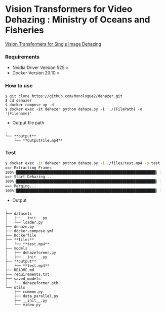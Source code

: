 # Vision Transformers for Video Dehazing : Ministry of Oceans and Fisheries
[Vision Transformers for Single Image Dehazing](https://github.com/IDKiro/DehazeFormer)


### Requirements
- Nvidia Driver Version 525 >
- Docker Version 20.10 >

### How to use
```
$ git clone https://github.com/Monologue2/dehazer.git
$ cd dehazer
$ docker compose up -d
$ docker exec -it dehazer python dehaze.py -i './{FilePath} -o '{Filename}'
```
- Output file path
```
.
└── **output**
    └── **OutputFile.mp4**
```

### Test

```Bash
$ docker exec -it dehazer python dehaze.py -i ./files/test.mp4 -o test.mp4
==> Extracting Frames
100%|███████████████████████████████████████████████████████████████| 1749/1749 [00:43<00:00, 40.63it/s]
==> Start Dehazing...
100%|███████████████████████████████████████████████████████████████| 1749/1749 [04:34<00:00,  6.36it/s]
==> Merging...
100%|███████████████████████████████████████████████████████████████| 1749/1749 [00:45<00:00, 38.07it/s]
```
- Output
```
.
├── datasets
│   ├── __init__.py
│   └── loader.py
├── dehaze.py
├── docker-compose.yml
├── Dockerfile
├── **files**
│   └── **test.mp4**
├── models
│   ├── dehazeformer.py
│   ├── __init__.py
├── **output**
│   └── **test.mp4**
├── README.md
├── requirements.txt
├── saved_models
│   └── dehazeformer.pth
└── utils
    ├── common.py
    ├── data_parallel.py
    ├── __init__.py
    └── video.py
```


